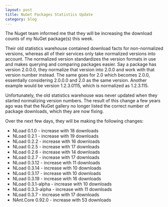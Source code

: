 ```yaml
---
layout: post
title: NuGet Packages Statistics Update
category: blog
---
```

The Nuget team informed me that they will be increasing the download counts of my NuGet package(s) this week. 

Their old statistics warehouse contained download facts for non-normalized versions, whereas all of their services only take normalized versions into account. The normalized version standardizes the version formats in use and makes querying and comparing packages easier. Say a package has version 2.0.0.0, they normalize that version into 2.0.0 and work with that version number instead. The same goes for 2.0 which becomes 2.0.0, essentially considering 2.0.0.0 and 2.0 as the same version. Another example would be version 1.2.3.0115, which is normalized as 1.2.3.115.

Unfortunately, the old statistics warehouse was never updated when they started normalizing version numbers. The result of this change a few years ago was that the NuGet gallery no longer listed the correct number of package downloads, which they are now fixing.

Over the next few days, they will be making the following changes:

- NLoad 0.1.0 - increase with 18 downloads
- NLoad 0.2.1 - increase with 19 downloads
- NLoad 0.2.2 - increase with 16 downloads
- NLoad 0.2.5 - increase with 17 downloads
- NLoad 0.2.6 - increase with 14 downloads
- NLoad 0.2.7 - increase with 17 downloads
- NLoad 0.3.12 - increase with 11 downloads
- NLoad 0.3.14 - increase with 10 downloads
- NLoad 0.3.17 - increase with 10 downloads
- NLoad 0.3.19 - increase with 16 downloads
- NLoad 0.3.1-alpha - increase with 10 downloads
- NLoad 0.3.3-alpha - increase with 11 downloads
- NLoad 0.3.7 - increase with 17 downloads
- NAnt.Core 0.92.0 - increase with 53 downloads

